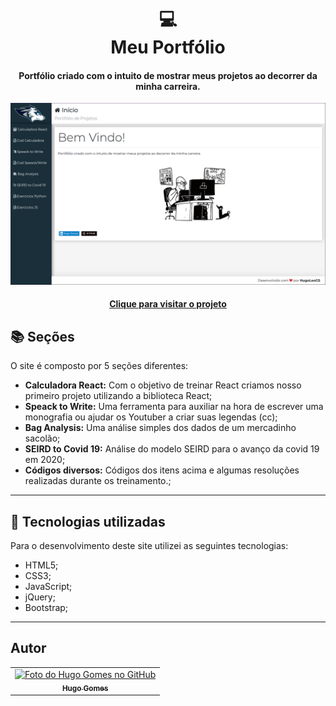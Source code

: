 <h1 align="center">
  💻<br>Meu Portfólio
</h1>

<h4 align="center">
  Portfólio criado com o intuito de mostrar meus projetos ao decorrer da minha carreira.
</h4>

![Resultado final do projeto](https://github.com/hugoleogs/my_website/blob/main/src/assets/imgs/img1.png)

<h4 align="center"><a href="https://hugo-gomes-beta-v8.netlify.app/">Clique para visitar o projeto</a></h4>

## 📚 Seções
O site é composto por 5 seções diferentes:

- **Calculadora React:** Com o objetivo de treinar React criamos nosso primeiro projeto utilizando a biblioteca React;
- **Speack to Write:** Uma ferramenta para auxiliar na hora de escrever uma monografia ou ajudar os Youtuber a criar suas legendas (cc);
- **Bag Analysis:** Uma análise simples dos dados de um mercadinho sacolão;
- **SEIRD to Covid 19:** Análise do modelo SEIRD para o avanço da covid 19 em 2020;
- **Códigos diversos:** Códigos dos itens acima e algumas resoluções realizadas durante os treinamento.;

---

## 💼 Tecnologias utilizadas
Para o desenvolvimento deste site utilizei as seguintes tecnologias:

- HTML5;
- CSS3;
- JavaScript;
- jQuery; 
- Bootstrap;

---

## Autor<br>
<table>
  <tr>
    <td align="center">
      <a href="https://github.com/hugoleogs">
        <img src="https://avatars.githubusercontent.com/u/54851743?v=4" width="100px;" alt="Foto do Hugo Gomes no GitHub"/><br>
        <sub>
          <b>Hugo Gomes</b>
        </sub>
      </a>
    </td>
  </tr>
</table>

